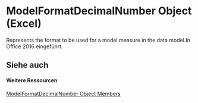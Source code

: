 
# ModelFormatDecimalNumber Object (Excel)

Represents the format to be used for a model measure in the data model.In Office 2016 eingeführt.


## Siehe auch


#### Weitere Ressourcen


[ModelFormatDecimalNumber Object Members](http://msdn.microsoft.com/library/5776edec-3b80-7eb1-c8bb-f6adc9a082e0%28Office.15%29.aspx)